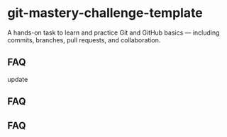 # git-mastery-challenge-template
A hands-on task to learn and practice Git and GitHub basics — including commits, branches, pull requests, and collaboration.
## FAQ
update
## FAQ
## FAQ
